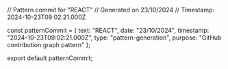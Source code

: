 // Pattern commit for "REACT"
// Generated on 23/10/2024
// Timestamp: 2024-10-23T09:02:21.000Z

const patternCommit = {
  text: "REACT",
  date: "23/10/2024",
  timestamp: "2024-10-23T09:02:21.000Z",
  type: "pattern-generation",
  purpose: "GitHub contribution graph pattern"
};

export default patternCommit;
